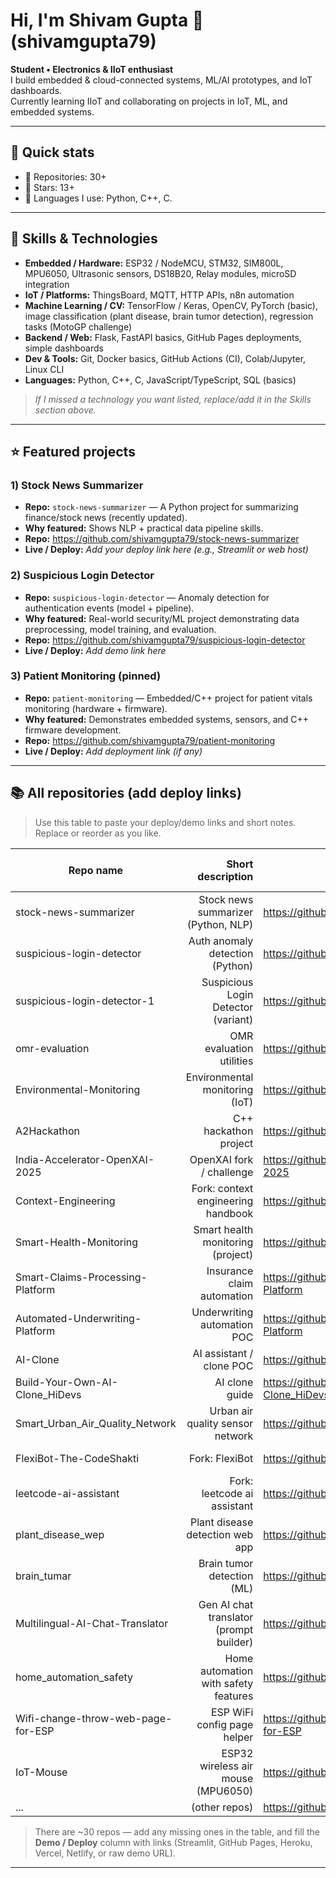 # Hi, I'm Shivam Gupta 👋 (shivamgupta79)

**Student • Electronics & IIoT enthusiast**  
I build embedded & cloud-connected systems, ML/AI prototypes, and IoT dashboards.  
Currently learning IIoT and collaborating on projects in IoT, ML, and embedded systems.

---

## 🔭 Quick stats
- 🔸 Repositories: 30+  
- 🔸 Stars: 13+  
- 🔸 Languages I use: Python, C++, C.

---

## 🧰 Skills & Technologies
- **Embedded / Hardware:** ESP32 / NodeMCU, STM32, SIM800L, MPU6050, Ultrasonic sensors, DS18B20, Relay modules, microSD integration  
- **IoT / Platforms:** ThingsBoard, MQTT, HTTP APIs, n8n automation  
- **Machine Learning / CV:** TensorFlow / Keras, OpenCV, PyTorch (basic), image classification (plant disease, brain tumor detection), regression tasks (MotoGP challenge)  
- **Backend / Web:** Flask, FastAPI basics, GitHub Pages deployments, simple dashboards  
- **Dev & Tools:** Git, Docker basics, GitHub Actions (CI), Colab/Jupyter, Linux CLI  
- **Languages:** Python, C++, C, JavaScript/TypeScript, SQL (basics)

> *If I missed a technology you want listed, replace/add it in the Skills section above.*

---

## ⭐ Featured projects
### 1) **Stock News Summarizer**
- **Repo:** `stock-news-summarizer` — A Python project for summarizing finance/stock news (recently updated).
- **Why featured:** Shows NLP + practical data pipeline skills.
- **Repo:** https://github.com/shivamgupta79/stock-news-summarizer
- **Live / Deploy:** _Add your deploy link here (e.g., Streamlit or web host)_

### 2) **Suspicious Login Detector**
- **Repo:** `suspicious-login-detector` — Anomaly detection for authentication events (model + pipeline).
- **Why featured:** Real-world security/ML project demonstrating data preprocessing, model training, and evaluation.
- **Repo:** https://github.com/shivamgupta79/suspicious-login-detector
- **Live / Deploy:** _Add demo link here_

### 3) **Patient Monitoring (pinned)**
- **Repo:** `patient-monitoring` — Embedded/C++ project for patient vitals monitoring (hardware + firmware).
- **Why featured:** Demonstrates embedded systems, sensors, and C++ firmware development.
- **Repo:** https://github.com/shivamgupta79/patient-monitoring
- **Live / Deploy:** _Add deployment link (if any)_

---

## 📚 All repositories (add deploy links)
> Use this table to paste your deploy/demo links and short notes. Replace or reorder as you like.

| Repo name | Short description | Repo link | Demo / Deploy |
|---|---:|---|---|
| stock-news-summarizer | Stock news summarizer (Python, NLP) | https://github.com/shivamgupta79/stock-news-summarizer | _paste demo link_ |
| suspicious-login-detector | Auth anomaly detection (Python) | https://github.com/shivamgupta79/suspicious-login-detector | _paste demo link_ |
| suspicious-login-detector-1 | Suspicious Login Detector (variant) | https://github.com/shivamgupta79/suspicious-login-detector-1 | _paste demo link_ |
| omr-evaluation | OMR evaluation utilities | https://github.com/shivamgupta79/omr-evaluation | _paste demo link_ |
| Environmental-Monitoring | Environmental monitoring (IoT) | https://github.com/shivamgupta79/Environmental-Monitoring | _paste demo link_ |
| A2Hackathon | C++ hackathon project | https://github.com/shivamgupta79/A2Hackathon | _paste demo link_ |
| India-Accelerator-OpenXAI-2025 | OpenXAI fork / challenge | https://github.com/shivamgupta79/India-Accelerator-OpenXAI-2025 | _paste link_ |
| Context-Engineering | Fork: context engineering handbook | https://github.com/shivamgupta79/Context-Engineering | _paste link_ |
| Smart-Health-Monitoring | Smart health monitoring (project) | https://github.com/shivamgupta79/Smart-Health-Monitoring | _paste demo link_ |
| Smart-Claims-Processing-Platform | Insurance claim automation | https://github.com/shivamgupta79/Smart-Claims-Processing-Platform | _paste link_ |
| Automated-Underwriting-Platform | Underwriting automation POC | https://github.com/shivamgupta79/Automated-Underwriting-Platform | _paste link_ |
| AI-Clone | AI assistant / clone POC | https://github.com/shivamgupta79/AI-Clone | _paste link_ |
| Build-Your-Own-AI-Clone_HiDevs | AI clone guide | https://github.com/shivamgupta79/Build-Your-Own-AI-Clone_HiDevs | _paste link_ |
| Smart_Urban_Air_Quality_Network | Urban air quality sensor network | https://github.com/shivamgupta79/Smart_Urban_Air_Quality_Network | _paste link_ |
| FlexiBot-The-CodeShakti | Fork: FlexiBot | https://github.com/shivamgupta79/FlexiBot-The-CodeShakti | _paste link_ |
| leetcode-ai-assistant | Fork: leetcode ai assistant | https://github.com/shivamgupta79/leetcode-ai-assistant | _paste link_ |
| plant_disease_wep | Plant disease detection web app | https://github.com/shivamgupta79/plant_disease_wep | _paste link_ |
| brain_tumar | Brain tumor detection (ML) | https://github.com/shivamgupta79/brain_tumar | _paste link_ |
| Multilingual-AI-Chat-Translator | Gen AI chat translator (prompt builder) | https://github.com/shivamgupta79/Multilingual-AI-Chat-Translator | _paste link_ |
| home_automation_safety | Home automation with safety features | https://github.com/shivamgupta79/home_automation_safety | _paste link_ |
| Wifi-change-throw-web-page-for-ESP | ESP WiFi config page helper | https://github.com/shivamgupta79/Wifi-change-throw-web-page-for-ESP | _paste link_ |
| IoT-Mouse | ESP32 wireless air mouse (MPU6050) | https://github.com/shivamgupta79/IoT-Mouse | _paste link_ |
| ... | (other repos) | https://github.com/shivamgupta79 | _paste_ |

> There are ~30 repos — add any missing ones in the table, and fill the **Demo / Deploy** column with links (Streamlit, GitHub Pages, Heroku, Vercel, Netlify, or raw demo URL).

---
